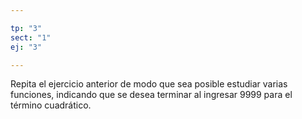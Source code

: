 ```yaml
---

tp: "3"
sect: "1"
ej: "3"

---
```



Repita el ejercicio anterior de modo que sea posible estudiar varias funciones, indicando que se desea terminar al
ingresar 9999 para el término cuadrático.